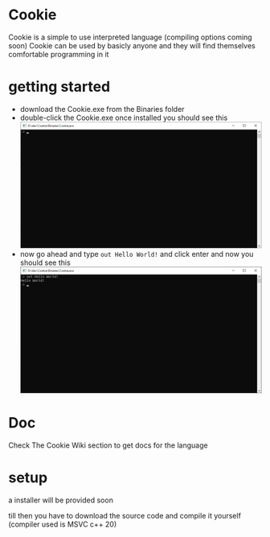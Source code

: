 # Cookie

Cookie is a simple to use interpreted language (compiling options coming soon)
Cookie can be used by basicly anyone and they will find themselves comfortable programming in it



# getting started

* download the Cookie.exe from the Binaries folder
* double-click the Cookie.exe once installed you should see this
![Screenshot-1](https://github.com/Hydroroger/Cookie/blob/main/screenShots/Screenshot-1.png)
* now go ahead and type `out Hello World!` and click enter and now you should see this
![Screenshot-2](https://github.com/Hydroroger/Cookie/blob/main/screenShots/Screenshot-2.png)

# Doc

Check The Cookie Wiki section to get docs for the language

# setup

a installer will be provided soon

till then you have to download the source code and compile it yourself (compiler used is MSVC c++ 20)
